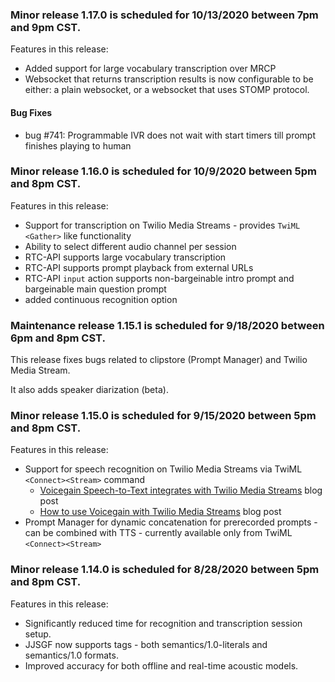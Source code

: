 ### Minor release 1.17.0 is scheduled for 10/13/2020 between 7pm and 9pm CST.

Features in this release:
* Added support for large vocabulary transcription over MRCP
* Websocket that returns transcription results is now configurable to be either: a plain websocket, or a websocket that uses STOMP protocol.

#### Bug Fixes 
* bug #741: Programmable IVR does not wait with start timers till prompt finishes playing to human

### Minor release 1.16.0 is scheduled for 10/9/2020 between 5pm and 8pm CST.

Features in this release:
* Support for transcription on Twilio Media Streams - provides `TwiML <Gather>` like functionality
* Ability to select different audio channel per session
* RTC-API supports large vocabulary transcription
* RTC-API supports prompt playback from external URLs
* RTC-API `input` action supports non-bargeinable intro prompt and bargeinable main question prompt 
* added continuous recognition option

### Maintenance release 1.15.1 is scheduled for 9/18/2020 between 6pm and 8pm CST.

This release fixes bugs related to clipstore (Prompt Manager) and Twilio Media Stream.

It also adds speaker diarization (beta).


### Minor release 1.15.0 is scheduled for 9/15/2020 between 5pm and 8pm CST.

Features in this release:
* Support for speech recognition on Twilio Media Streams via TwiML `<Connect><Stream>` command
  * [Voicegain Speech-to-Text integrates with Twilio Media Streams](https://www.voicegain.ai/post/announcing-twilio-twiml-connect-stream-support) blog post
  * [How to use Voicegain with Twilio Media Streams](https://www.voicegain.ai/post/how-to-use-voicegain-with-twilio-media-streams) blog post
* Prompt Manager for dynamic concatenation for prerecorded prompts - can be combined with TTS - currently available only from TwiML `<Connect><Stream>`

### Minor release 1.14.0 is scheduled for 8/28/2020 between 5pm and 8pm CST.

Features in this release:
* Significantly reduced time for recognition and transcription session setup.
* JJSGF now supports tags - both semantics/1.0-literals and semantics/1.0 formats.
* Improved accuracy for both offline and real-time acoustic models.













 





